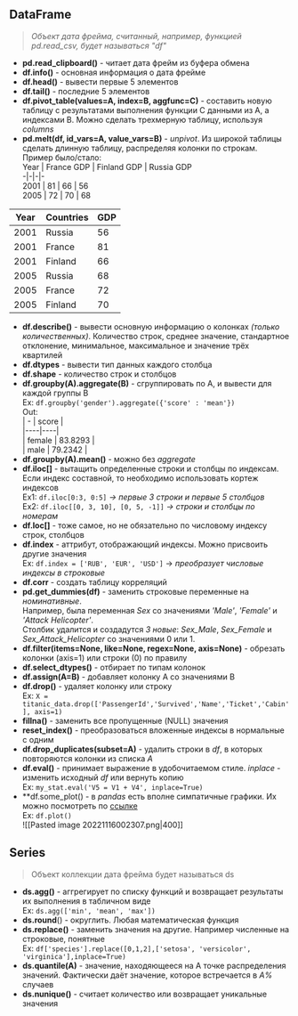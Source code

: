 ## DataFrame  
>*Объект дата фрейма, считанный, например, функцией pd.read_csv, будет называться "df"*    
- **pd.read_clipboard()** - читает дата фрейм из буфера обмена  
- **df.info()** - основная информация о дата фрейме  
- **df.head()** - вывести первые 5 элементов  
- **df.tail()** - последние 5 элементов  
- **df.pivot_table(values=A, index=B, aggfunc=C)** - составить новую таблицу с результатами выполнения функции C данными из A, а индексами В. Можно сделать трехмерную таблицу, используя *columns*  
- **pd.melt(df, id_vars=A, value_vars=B)** - *unpivot*. Из широкой таблицы сделать длинную таблицу, распределяя колонки по строкам. Пример было/стало:   
Year | France GDP | Finland GDP | Russia GDP   
-|-|-|-  
2001 | 81 | 66 | 56  
2005 | 72 | 70 | 68  
  
Year | Countries | GDP  
-|-|-  
2001 | Russia | 56  
2001 | France | 81  
2001 | Finland | 66  
2005 | Russia | 68  
2005 | France | 72  
2005 | Finland | 70  
- **df.describe()** - вывести основную информацию о колонках *(только количественных)*. Количество строк, среднее значение, стандартное отклонение, минимальное, максимальное и значение трёх квартилей  
- **df.dtypes** - вывести тип данных каждого столбца  
- **df.shape** - количество строк и столбцов   
- **df.groupby(A).aggregate(B)** - сгруппировать по A, и вывести для каждой группы B  
Ex: `df.groupby('gender').aggregate({'score' : 'mean'})`   
Out:   
| - | score |  
|----|----|  
| female | 83.8293 |  
| male | 79.2342 |  
- **df.groupby(A).mean()** - можно без *aggregate*  
- **df.iloc[]** - вытащить определенные строки и столбцы по индексам. Если индекс составной, то необходимо использовать кортеж индексов  
Ex1: `df.iloc[0:3, 0:5]` *-> первые 3 строки и первые 5 столбцов*  
Ex2: `df.iloc[[0, 3, 10], [0, 5, -1]]` *-> строки и столбцы по номерам*  
- **df.loc[]** - тоже самое, но не обязательно по числовому индексу строк, столбцов  
- **df.index** - аттрибут, отображающий индексы. Можно присвоить другие значения  
Ex: `df.index = ['RUB', 'EUR', 'USD']` -> *преобразует числовые индексы в строковые*  
- **df.corr** - создать таблицу корреляций  
- **pd.get_dummies(df)** - заменить строковые переменные на *номинативные*.  
Например, была переменная *Sex* со значениями *'Male'*, *'Female'* и *'Attack Helicopter'*.  
Столбик удалится и создадутся *3 новые*: *Sex_Male*, *Sex_Female* и *Sex_Attack_Helicopter* со значениями 0 или 1.  
- **df.filter(items=None, like=None, regex=None, axis=None)** - обрезать колонки (axis=1) или строки (0) по правилу  
- **df.select_dtypes()** - отбирает по типам колонок  
- **df.assign(A=B)** - добавляет колонку A со значениями B  
- **df.drop()** - удаляет колонку или строку  
Ex: `X = titanic_data.drop(['PassengerId','Survived','Name','Ticket','Cabin'], axis=1)`  
- **fillna()** - заменить все пропущенные (NULL) значения  
- **reset_index()** - преобразоваться вложенные индексы в нормальные с одним   
- **df.drop_duplicates(subset=A)** - удалить строки в *df*, в которых повторяются колонки из списка *A*  
- **df.eval()** - принимает выражение в удобочитаемом стиле. *inplace* - изменить исходный *df* или вернуть копию  
Ex: `my_stat.eval('V5 = V1 + V4', inplace=True)`  
- **df.some_plot() - в *pandas* есть вполне симпатичные графики. Их можно посмотреть по [ссылке](https://pandas.pydata.org/pandas-docs/stable/user_guide/visualization.html)  
Ex: `df.plot()`  
![[Pasted image 20221116002307.png|400]]  
## Series  
> Объект коллекции дата фрейма будет называться ds  
- **ds.agg()** - аггрегирует по списку функций и возвращает результаты их выполнения в табличном виде  
Ex: `ds.agg(['min', 'mean', 'max'])`  
- **ds.round**() - округлить. Любая математическая функция  
- **ds.replace()** - заменить значения на другие. Например численные на строковые, понятные  
Ex: `df['species'].replace([0,1,2],['setosa', 'versicolor', 'virginica'],inplace=True)`  
- **ds.quantile(A)** - значение, находяющееся на A точке распределения значений. Фактически даёт значение, которое встречается в *А%* случаев  
- **ds.nunique()** - считает количество или возвращает уникальные значения
